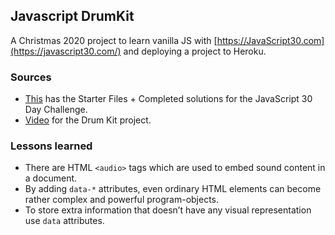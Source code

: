 ## Javascript DrumKit
 
 A Christmas 2020 project to learn vanilla JS with [https://JavaScript30.com](https://javascript30.com/) and deploying a project to Heroku.

### Sources 
 - [This](https://github.com/wesbos/JavaScript30) has the Starter Files + Completed solutions for the JavaScript 30 Day Challenge. 
 - [Video](https://courses.wesbos.com/account/access/5fe0e1743a75762422aaa39d/view/194130650) for the Drum Kit project. 

### Lessons learned
- There are HTML  `<audio>`  tags which are used to embed sound content in a document.
- By adding `data-*` attributes, even ordinary HTML elements can become rather complex and powerful program-objects.
- To store  extra information that doesn’t have any visual representation use `data` attributes.